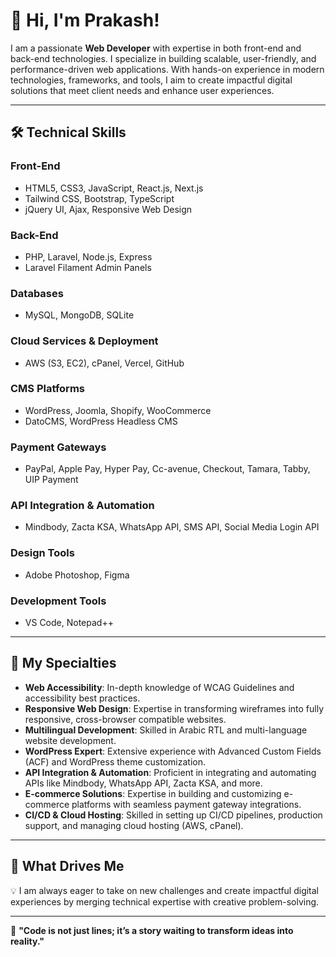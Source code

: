 # 👋 Hi, I'm Prakash!

I am a passionate **Web Developer** with expertise in both front-end and back-end technologies. I specialize in building scalable, user-friendly, and performance-driven web applications. With hands-on experience in modern technologies, frameworks, and tools, I aim to create impactful digital solutions that meet client needs and enhance user experiences.

---

## 🛠️ Technical Skills

### **Front-End**
- HTML5, CSS3, JavaScript, React.js, Next.js
- Tailwind CSS, Bootstrap, TypeScript
- jQuery UI, Ajax, Responsive Web Design

### **Back-End**
- PHP, Laravel, Node.js, Express
- Laravel Filament Admin Panels

### **Databases**
- MySQL, MongoDB, SQLite

### **Cloud Services & Deployment**
- AWS (S3, EC2), cPanel, Vercel, GitHub

### **CMS Platforms**
- WordPress, Joomla, Shopify, WooCommerce
- DatoCMS, WordPress Headless CMS

### **Payment Gateways**
- PayPal, Apple Pay, Hyper Pay, Cc-avenue, Checkout, Tamara, Tabby, UIP Payment

### **API Integration & Automation**
- Mindbody, Zacta KSA, WhatsApp API, SMS API, Social Media Login API

### **Design Tools**
- Adobe Photoshop, Figma

### **Development Tools**
- VS Code, Notepad++

---

## 💼 My Specialties
- **Web Accessibility**: In-depth knowledge of WCAG Guidelines and accessibility best practices.
- **Responsive Web Design**: Expertise in transforming wireframes into fully responsive, cross-browser compatible websites.
- **Multilingual Development**: Skilled in Arabic RTL and multi-language website development.
- **WordPress Expert**: Extensive experience with Advanced Custom Fields (ACF) and WordPress theme customization.
- **API Integration & Automation**: Proficient in integrating and automating APIs like Mindbody, WhatsApp API, Zacta KSA, and more.
- **E-commerce Solutions**: Expertise in building and customizing e-commerce platforms with seamless payment gateway integrations.
- **CI/CD & Cloud Hosting**: Skilled in setting up CI/CD pipelines, production support, and managing cloud hosting (AWS, cPanel).

---

## 🚀 What Drives Me
💡 I am always eager to take on new challenges and create impactful digital experiences by merging technical expertise with creative problem-solving.

---
🌟 **"Code is not just lines; it’s a story waiting to transform ideas into reality."**
